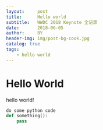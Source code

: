 ```yaml
---
layout:     post
title:      Hello world
subtitle:   WWDC 2018 Keynote 全记录
date:       2018-06-05
author:     BY
header-img: img/post-bg-cook.jpg
catalog: true
tags:
    - hello world
---
```


# Hello World

hello world!

```python
do some python code
def something():
	pass
	
```
